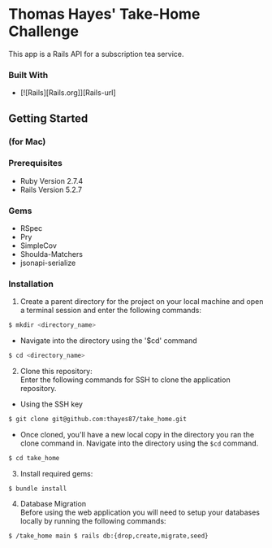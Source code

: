 # Thomas Hayes' Take-Home Challenge

This app is a Rails API for a subscription tea service. 

### Built With

* [![Rails][Rails.org]][Rails-url]
## Getting Started
### (for Mac)
### Prerequisites
- Ruby Version 2.7.4
- Rails Version 5.2.7
### Gems
- RSpec 
- Pry
- SimpleCov
- Shoulda-Matchers
- jsonapi-serialize
### Installation
1. Create a parent directory for the project on your local machine and open a terminal session and enter the following commands:

```sh
$ mkdir <directory_name>
```
- Navigate into the directory using the '$cd' command
```sh
$ cd <directory_name>
```
2. Clone this repository:<br>
Enter the following commands for SSH to clone the application repository.<br>
- Using the SSH key
```sh
$ git clone git@github.com:thayes87/take_home.git
```
- Once cloned, you'll have a new local copy in the directory you ran the clone command in. Navigate into the  directory using the `$cd` command.
```sh
$ cd take_home
```
3. Install required gems: <br>
```shell
$ bundle install
```
4. Database Migration<br>
Before using the web application you will need to setup your databases locally by running the following commands:
```shell
$ /take_home main $ rails db:{drop,create,migrate,seed}
```